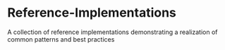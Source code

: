 # Reference-Implementations
A collection of reference implementations demonstrating a realization of common patterns and best practices
